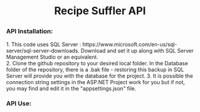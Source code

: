 <h1><p align="center">Recipe Suffler API</p></h1>

<h3>API Installation:</h3>
1. This code uses SQL Server : https://www.microsoft.com/en-us/sql-server/sql-server-downloads. Download and set it up along with SQL Server Management Studio or an equivalent.<br>
2. Clone the github repository to your desired local folder. In the Database folder of the repository, there is a .bak file - restoring this backup in SQL Server will provide you with the database for the project.
3. It is possible the connection string settings in the ASP.NET Project work for you but if not, you may find and edit it in the "appsettings.json" file.

<h3>API Use:</h3>
